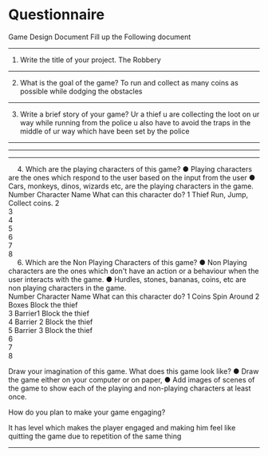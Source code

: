 # Questionnaire
Game Design Document
Fill up the Following document 

________________________________________



1.	Write the title of your project.
The Robbery 
________________________________________


2.	What is the goal of the game? 
To run and collect as many coins as possible while dodging the obstacles 
________________________________________


3.	Write a brief story of your game?
Ur a thief u are collecting the loot on ur way while running from the police u also have to avoid the traps in the middle of ur way which have been set by the police 
________________________________________

________________________________________

________________________________________


 
4.	Which are the playing characters of this game? 
●	Playing characters are the ones which respond to the user based on the input from the user
●	Cars, monkeys, dinos, wizards etc, are the playing characters in the game.  
Number	Character Name	What can this character do? 
1	Thief	Run, Jump, Collect coins.
2		
3		
4		
5		
6		
7		
8		
 
6.	Which are the Non Playing Characters of this game?
●	Non Playing characters are the ones which don't have an action or a behaviour when the user interacts with the game.
●	Hurdles, stones, bananas, coins, etc are non playing characters in the game.   
Number	Character Name	What can this character do? 
1	Coins	Spin Around
2	Boxes	Block the thief  
3	Barrier1 	Block the thief  
4	Barrier 2	Block the thief  
5	Barrier 3	Block the thief  
6		
7		
8		



Draw your imagination of this game. What does this game look like?
●	Draw the game either on your computer or on paper, 
●	Add images of scenes of the game to show each of the playing and non-playing characters at least once.  
 



How do you plan to make your game engaging? 

It has level which makes the player engaged and making him feel like quitting the game due to repetition of the same thing 
________________________________________________________________________________________________________________________________________________________________



